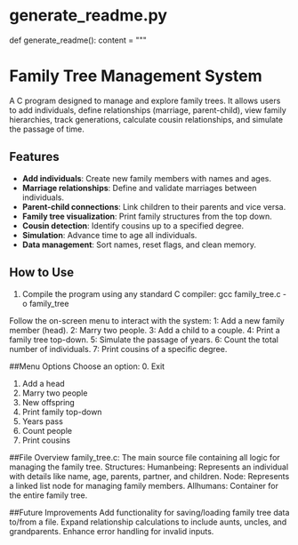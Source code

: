 # generate_readme.py
def generate_readme():
    content = """
# Family Tree Management System

A C program designed to manage and explore family trees. It allows users to add individuals, define relationships (marriage, parent-child), view family hierarchies, track generations, calculate cousin relationships, and simulate the passage of time.

## Features
- **Add individuals**: Create new family members with names and ages.
- **Marriage relationships**: Define and validate marriages between individuals.
- **Parent-child connections**: Link children to their parents and vice versa.
- **Family tree visualization**: Print family structures from the top down.
- **Cousin detection**: Identify cousins up to a specified degree.
- **Simulation**: Advance time to age all individuals.
- **Data management**: Sort names, reset flags, and clean memory.

## How to Use
1. Compile the program using any standard C compiler:
   gcc family_tree.c -o family_tree
   
Follow the on-screen menu to interact with the system:
1: Add a new family member (head).
2: Marry two people.
3: Add a child to a couple.
4: Print a family tree top-down.
5: Simulate the passage of years.
6: Count the total number of individuals.
7: Print cousins of a specific degree.

##Menu Options
Choose an option:
0. Exit
1. Add a head
2. Marry two people
3. New offspring
4. Print family top-down
5. Years pass
6. Count people
7. Print cousins

##File Overview
family_tree.c: The main source file containing all logic for managing the family tree.
Structures:
Humanbeing: Represents an individual with details like name, age, parents, partner, and children.
Node: Represents a linked list node for managing family members.
Allhumans: Container for the entire family tree.

##Future Improvements
Add functionality for saving/loading family tree data to/from a file.
Expand relationship calculations to include aunts, uncles, and grandparents.
Enhance error handling for invalid inputs.
